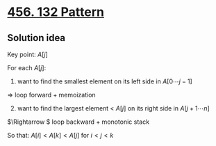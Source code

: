 # [456. 132 Pattern](https://leetcode.com/problems/132-pattern/)

## Solution idea

Key point: $A[j]$

For each $A[j]$:

1. want to find the smallest element on its left side in $A[0\cdots j-1]$

$\Rightarrow$ loop forward + memoization

2. want to find the largest element < $A[j]$ on its right side in $A[j+1 \cdots n]$

$\Rightarrow $ loop backward + monotonic stack

So that: $A[i] < A[k] < A[j]$ for $i<j<k$